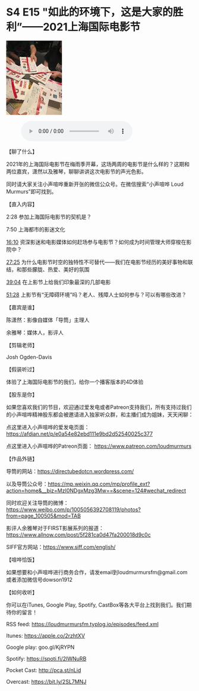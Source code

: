 # S4 E15 "如此的环境下，这是大家的胜利”——2021上海国际电影节

![](./image.jpeg)

<figure>
    <figcaption></figcaption>
    <audio
        controls
        src="./audio.mp3">
            Your browser does not support the
            <code>audio</code> element.
    </audio>
</figure>

<p>【聊了什么】</p>
<p>2021年的上海国际电影节在梅雨季开幕，这场两周的电影节是什么样的？这期和两位嘉宾，潇然以及雅琴，聊聊讲讲这次电影节的声光色影。</p>
<p>同时请大家关注小声喧哗重新开张的微信公众号。在微信搜索“小声喧哗 Loud Murmurs”即可找到。</p>
<p>【直入内容】</p>
<p>2:28 参加上海国际电影节的契机是？</p>
<p>7:50 上海都市的影迷文化</p>
<p><a href="https://loudmurmursfm.com/feed/audio.xml#t=16:10">16:10</a> 资深影迷和电影媒体如何赶场参与电影节？如何成为时间管理大师穿梭在影院中？</p>
<p><a href="https://loudmurmursfm.com/feed/audio.xml#t=27:25">27:25</a> 为什么电影节时空的独特性不可替代——我们在电影节经历的美好事物和联结，和那些朦胧、热爱、美好的氛围</p>
<p><a href="https://loudmurmursfm.com/feed/audio.xml#t=39:04">39:04</a> 在上影节上给我们印象最深的几部电影</p>
<p><a href="https://loudmurmursfm.com/feed/audio.xml#t=51:28">51:28</a> 上影节有“无障碍环境”吗？老人、残障人士如何参与？可以有哪些改进？</p>
<p>【嘉宾是谁】</p>
<p>陈潇然：影像自媒体「导筒」主理人</p>
<p>余雅琴：媒体人，影评人</p>
<p>【剪辑老师】</p>
<p>Josh Ogden-Davis</p>
<p>【假装听过】</p>
<p>体验了上海国际电影节的我们，给你一个播客版本的4D体验</p>
<p>【股东是你】</p>
<p>如果您喜欢我们的节目，欢迎通过爱发电或者Patreon支持我们，所有支持过我们的小声喧哗精神股东都会被邀请进入独家听众群，和主播们成为姐妹，天天闲聊：</p>
<p>点这里进入小声喧哗的爱发电页面：
<a href="https://afdian.net/p/e0a54e82ebd111e9bd2d52540025c377">https://afdian.net/p/e0a54e82ebd111e9bd2d52540025c377</a></p>
<p>点这里进入小声喧哗的Patreon页面：
<a href="https://www.patreon.com/loudmurmurs">https://www.patreon.com/loudmurmurs</a></p>
<p>【作品外链】</p>
<p>导筒的网站：<a href="https://directubedotcn.wordpress.com/">https://directubedotcn.wordpress.com/</a></p>
<p>以及导筒公众号：<a href="https://mp.weixin.qq.com/mp/profile_ext?action=home&amp;__biz=MzI0NDgxMzg3Mw==&amp;scene=124#wechat_redirect">https://mp.weixin.qq.com/mp/profile_ext?action=home&amp;__biz=MzI0NDgxMzg3Mw==&amp;scene=124#wechat_redirect</a></p>
<p>同时欢迎关注导筒的微博：<a href="https://www.weibo.com/p/1005056392708119/photos?from=page_100505&amp;mod=TAB">https://www.weibo.com/p/1005056392708119/photos?from=page_100505&amp;mod=TAB</a></p>
<p>影评人余雅琴对于FIRST影展系列的报道：<a href="https://www.allnow.com/post/5f281ca0d47fa200018d9c0c">https://www.allnow.com/post/5f281ca0d47fa200018d9c0c</a></p>
<p>SIFF官方网站：<a href="https://www.siff.com/english/">https://www.siff.com/english/</a></p>
<p>【喧哗恰饭】</p>
<p>如果想要和小声喧哗进行商务合作，请发email到loudmurmursfm@gmail.com
或者添加微信号dowson1912</p>
<p>【如何收听】</p>
<p>你可以在iTunes, Google Play, Spotify, CastBox等各大平台上找到我们。我们期待你的留言！</p>
<p>RSS feed: <a href="https://loudmurmursfm.typlog.io/episodes/feed.xml">https://loudmurmursfm.typlog.io/episodes/feed.xml</a></p>
<p>Itunes: <a href="https://apple.co/2rzhtXV">https://apple.co/2rzhtXV</a></p>
<p>Google play: goo.gl/KjRYPN</p>
<p>Spotify: <a href="https://spoti.fi/2IWNuRB">https://spoti.fi/2IWNuRB</a></p>
<p>Pocket Cast: <a href="http://pca.st/nLid">http://pca.st/nLid</a></p>
<p>Overcast: <a href="https://bit.ly/2SL7MNJ">https://bit.ly/2SL7MNJ</a></p>
